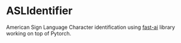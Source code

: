 # ASLIdentifier


American Sign Language Character identification using [fast-ai](https://github.com/fastai/fastai) library working on top of Pytorch.
